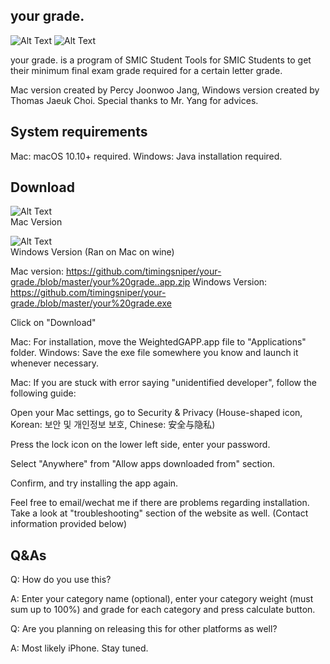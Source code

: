 ## your grade. 

![Alt Text](https://github.com/timingsniper/your-grade.-SMIC-Student-Tools-/blob/master/your%20grade%20sized.png)  ![Alt Text](https://github.com/timingsniper/your-grade.-SMIC-Student-Tools-/blob/master/너의%20성적은%20sized.png)  

your grade. is a program of SMIC Student Tools for SMIC Students to get their minimum final exam grade required for a certain letter grade.

Mac version created by Percy Joonwoo Jang, Windows version created by Thomas Jaeuk Choi. Special thanks to Mr. Yang for advices.

## System requirements

Mac: macOS 10.10+ required.
Windows: Java installation required. 

## Download

![Alt Text](https://github.com/timingsniper/your-grade./blob/master/mac%20version.png)  
Mac Version

![Alt Text](https://github.com/timingsniper/your-grade./blob/master/windows%20ver.png)  
Windows Version (Ran on Mac on wine)

Mac version: https://github.com/timingsniper/your-grade./blob/master/your%20grade..app.zip
Windows Version: https://github.com/timingsniper/your-grade./blob/master/your%20grade.exe

Click on "Download"

Mac: For installation, move the WeightedGAPP.app file to "Applications" folder. Windows: Save the exe file somewhere you know and launch it whenever necessary.

Mac: If you are stuck with error saying "unidentified developer", follow the following guide:

Open your Mac settings, go to Security & Privacy (House-shaped icon, Korean: 보안 및 개인정보 보호, Chinese: 安全与隐私)

Press the lock icon on the lower left side, enter your password.

Select "Anywhere" from "Allow apps downloaded from" section.

Confirm, and try installing the app again.

Feel free to email/wechat me if there are problems regarding installation. Take a look at "troubleshooting" section of the website as well. (Contact information provided below)

## Q&As

Q: How do you use this?

A: Enter your category name (optional), enter your category weight (must sum up to 100%) and grade for each category and press calculate button.

Q: Are you planning on releasing this for other platforms as well?

A: Most likely iPhone. Stay tuned.
